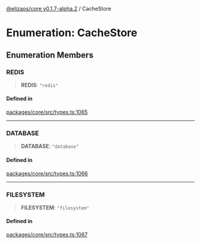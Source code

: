 [@elizaos/core v0.1.7-alpha.2](../index.md) / CacheStore

# Enumeration: CacheStore

## Enumeration Members

### REDIS

> **REDIS**: `"redis"`

#### Defined in

[packages/core/src/types.ts:1065](https://github.com/elizaOS/eliza/blob/main/packages/core/src/types.ts#L1065)

***

### DATABASE

> **DATABASE**: `"database"`

#### Defined in

[packages/core/src/types.ts:1066](https://github.com/elizaOS/eliza/blob/main/packages/core/src/types.ts#L1066)

***

### FILESYSTEM

> **FILESYSTEM**: `"filesystem"`

#### Defined in

[packages/core/src/types.ts:1067](https://github.com/elizaOS/eliza/blob/main/packages/core/src/types.ts#L1067)
